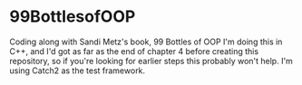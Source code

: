 # 99BottlesofOOP
Coding along with Sandi Metz's book, 99 Bottles of OOP
I'm doing this in C++, and I'd got as far as the end of chapter 4 before creating this repository, so if you're looking for earlier steps this probably won't help.  I'm using Catch2 as the test framework.
